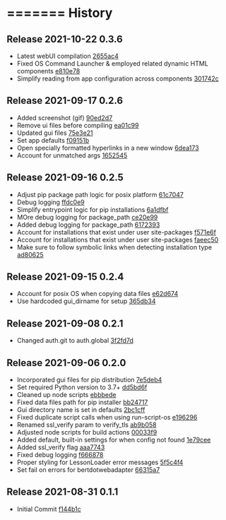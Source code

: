 =======
History
=======

## Release 2021-10-22 0.3.6

- Latest webUI compilation [2655ac4](git@github.com:berttejeda/bert.bill/commit/2655ac442e78a9a06cc5b6d1af64eccd85def379)
- Fixed OS Command Launcher & employed related dynamic HTML components [e810e78](git@github.com:berttejeda/bert.bill/commit/e810e78bcfc7debf326c5b5d186d14820ec7500c)
- Simplify reading from app configuration across components [301742c](git@github.com:berttejeda/bert.bill/commit/301742c34a0fea4da96b50e8cfbd8ae5b295784f)

## Release 2021-09-17 0.2.6

- Added screenshot (gif) [90ed2d7](git@github.com:berttejeda/bert.bill/commit/90ed2d7d55d97f94e514ada7f62636ffd889a4a0)
- Remove ui files before compiling [ea01c99](git@github.com:berttejeda/bert.bill/commit/ea01c996732df3fde00312ed54b71275c82afcc8)
- Updated gui files [75e3e21](git@github.com:berttejeda/bert.bill/commit/75e3e21d3c0a426a57cb7dcaafaaba7574b77cb2)
- Set app defaults [f09151b](git@github.com:berttejeda/bert.bill/commit/f09151b609807625af287b326fd545f5f03ceb69)
- Open specially formatted hyperlinks in a new window [6dea173](git@github.com:berttejeda/bert.bill/commit/6dea1733aa6e27f02cb617838b0fce018c71277f)
- Account for unmatched args [1652545](git@github.com:berttejeda/bert.bill/commit/1652545ab8bcb7cf7ed86f04d72039d671f025dc)

## Release 2021-09-16 0.2.5

- Adjust pip package path logic for posix platform [61c7047](git@github.com:berttejeda/bert.bill/commit/61c70474f8944069717ecd2e344e3f29ff483043)
- Debug logging [ffdc0e9](git@github.com:berttejeda/bert.bill/commit/ffdc0e9276a449eec0c7f5c3bceefd559b204bb8)
- Simplify entrypoint logic for pip installations [6a1dfbf](git@github.com:berttejeda/bert.bill/commit/6a1dfbfc68cb57aba03604d561bf58fa16d27104)
- MOre debug logging for package_path [ce20e99](git@github.com:berttejeda/bert.bill/commit/ce20e99b45ef071e397cfd665d7c2e9e7d2581cd)
- Added debug logging for package_path [6172393](git@github.com:berttejeda/bert.bill/commit/6172393f01b88e4485b0327c742280a075b7afab)
- Account for installations that exist under user site-packages [f571e6f](git@github.com:berttejeda/bert.bill/commit/f571e6fc6559c80941f6dfcfc332027801184d89)
- Account for installations that exist under user site-packages [faeec50](git@github.com:berttejeda/bert.bill/commit/faeec50e402c15242cf0c67429d530a83050287d)
- Make sure to follow symbolic links when detecting installation type [ad80625](git@github.com:berttejeda/bert.bill/commit/ad80625ebfb6d87efeb0e08007a944c55f7b1b7f)

## Release 2021-09-15 0.2.4

- Account for posix OS when copying data files [e62d674](git@github.com:berttejeda/bert.bill/commit/e62d674d12f2b1ca1cbb767f8d06981982b84065)
- Use hardcoded gui_dirname for setup [365db34](git@github.com:berttejeda/bert.bill/commit/365db34837049f2d997ae324c805e2748cb6b4e0)

## Release 2021-09-08 0.2.1

- Changed auth.git to auth.global [3f2fd7d](git@github.com:berttejeda/bert.bill/commit/3f2fd7d3aef6cb2bae3c59bdad6ee4d790ad0e32)

## Release 2021-09-06 0.2.0

- Incorporated gui files for pip distribution [7e5deb4](git@github.com:berttejeda/bert.bill/commit/7e5deb4b9868543652d274bb8b3551f59214124f)
- Set required Python version to 3.7+ [dd5bd6f](git@github.com:berttejeda/bert.bill/commit/dd5bd6fff7283aa5b4116afc0b45e90697103cec)
- Cleaned up node scripts [ebbbede](git@github.com:berttejeda/bert.bill/commit/ebbbedeeaec10940c77565ad079929f18ef63686)
- Fixed data files path for pip installer [bb24717](git@github.com:berttejeda/bert.bill/commit/bb24717a637a0ec7c5dccaa9d541b106358a2b04)
- Gui directory name is set in defaults [2bc1cff](git@github.com:berttejeda/bert.bill/commit/2bc1cffb06cde7f4ae06cc21f9e50e9d5ee6683e)
- Fixed duplicate script calls when using run-script-os [e196296](git@github.com:berttejeda/bert.bill/commit/e1962960fac4e19b0877949962914676177726ac)
- Renamed ssl_verify param to verify_tls [ab9b058](git@github.com:berttejeda/bert.bill/commit/ab9b058c61f59ad3593efb029dd6ea6b6f3e1a7c)
- Adjusted node scripts for build actions [00033f9](git@github.com:berttejeda/bert.bill/commit/00033f97fd38916e42580db2b5490e150058f363)
- Added default, built-in settings for when config not found [1e79cee](git@github.com:berttejeda/bert.bill/commit/1e79cee0b93141c0f584a5cccb776df1d703631e)
- Added ssl_verify flag [aaa7743](git@github.com:berttejeda/bert.bill/commit/aaa7743c454ac4ea6a4c02f8dc85b8a763fc0419)
- Fixed debug logging [f666878](git@github.com:berttejeda/bert.bill/commit/f6668784bf0cfd98916680d8caabe8a57fdf404a)
- Proper styling for LessonLoader error messages [5f5c4f4](git@github.com:berttejeda/bert.bill/commit/5f5c4f476eb181091b576cbffe22ead15797b387)
- Set fail on errors for bertdotwebadapter [66315a7](git@github.com:berttejeda/bert.bill/commit/66315a7a75c87cf3d597c269819fdd7256ba1e89)

## Release 2021-08-31 0.1.1

- Initial Commit [f144b1c](git@github.com:berttejeda/bert.bill/commit/f144b1c993411a1e6cfa66b186d926c725db892d)
